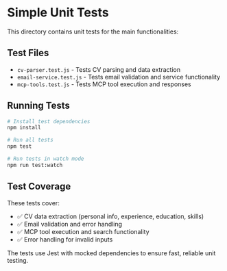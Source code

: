 # Simple Unit Tests

This directory contains unit tests for the main functionalities:

## Test Files

- `cv-parser.test.js` - Tests CV parsing and data extraction
- `email-service.test.js` - Tests email validation and service functionality
- `mcp-tools.test.js` - Tests MCP tool execution and responses

## Running Tests

```bash
# Install test dependencies
npm install

# Run all tests
npm test

# Run tests in watch mode
npm run test:watch
```

## Test Coverage

These tests cover:

- ✅ CV data extraction (personal info, experience, education, skills)
- ✅ Email validation and error handling
- ✅ MCP tool execution and search functionality
- ✅ Error handling for invalid inputs

The tests use Jest with mocked dependencies to ensure fast, reliable unit testing.
